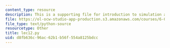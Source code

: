 ```yaml
---
content_type: resource
description: This is a supporting file for introduction to simulation and random walks.
file: https://ol-ocw-studio-app-production.s3.amazonaws.com/courses/6-00sc-introduction-to-computer-science-and-programming-spring-2011/d8fb636c96ac62b1b56f554a8125bdcc_lec12.py
file_type: text/python-source
resourcetype: Other
title: lec12.py
uid: d8fb636c-96ac-62b1-b56f-554a8125bdcc
---
```

